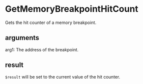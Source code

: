 # GetMemoryBreakpointHitCount

Gets the hit counter of a memory breakpoint.

## arguments

arg1: The address of the breakpoint.

## result

`$result` will be set to the current value of the hit counter.
